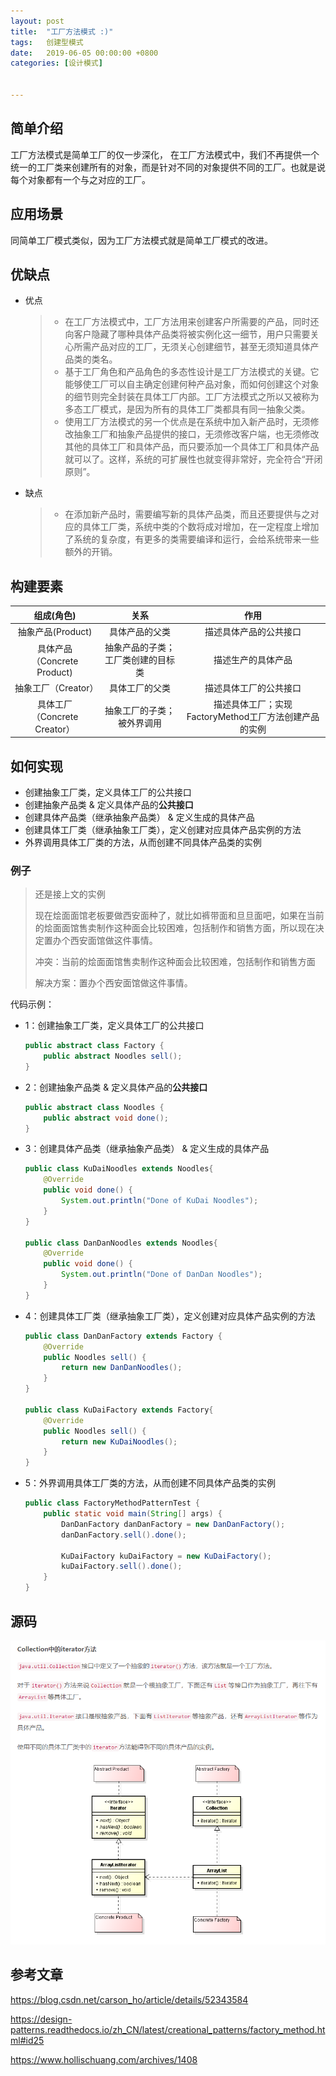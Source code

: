 ```yaml
---
layout: post
title:  "工厂方法模式 :)"
tags:   创建型模式
date:   2019-06-05 00:00:00 +0800
categories: [设计模式]


---
```


## 简单介绍

工厂方法模式是简单工厂的仅一步深化， 在工厂方法模式中，我们不再提供一个统一的工厂类来创建所有的对象，而是针对不同的对象提供不同的工厂。也就是说每个对象都有一个与之对应的工厂。

## 应用场景

同简单工厂模式类似，因为工厂方法模式就是简单工厂模式的改进。

## 优缺点

- 优点

  >- 在工厂方法模式中，工厂方法用来创建客户所需要的产品，同时还向客户隐藏了哪种具体产品类将被实例化这一细节，用户只需要关心所需产品对应的工厂，无须关心创建细节，甚至无须知道具体产品类的类名。
  >- 基于工厂角色和产品角色的多态性设计是工厂方法模式的关键。它能够使工厂可以自主确定创建何种产品对象，而如何创建这个对象的细节则完全封装在具体工厂内部。工厂方法模式之所以又被称为多态工厂模式，是因为所有的具体工厂类都具有同一抽象父类。
  >- 使用工厂方法模式的另一个优点是在系统中加入新产品时，无须修改抽象工厂和抽象产品提供的接口，无须修改客户端，也无须修改其他的具体工厂和具体产品，而只要添加一个具体工厂和具体产品就可以了。这样，系统的可扩展性也就变得非常好，完全符合“开闭原则”。

- 缺点

  >- 在添加新产品时，需要编写新的具体产品类，而且还要提供与之对应的具体工厂类，系统中类的个数将成对增加，在一定程度上增加了系统的复杂度，有更多的类需要编译和运行，会给系统带来一些额外的开销。

## 构建要素

|          组成(角色)          |                关系                |                         作用                          |
| :--------------------------: | :--------------------------------: | :---------------------------------------------------: |
|      抽象产品(Product)       |           具体产品的父类           |                描述具体产品的公共接口                 |
| 具体产品（Concrete Product)  | 抽象产品的子类；工厂类创建的目标类 |                  描述生产的具体产品                   |
|     抽象工厂（Creator）      |           具体工厂的父类           |                描述具体工厂的公共接口                 |
| 具体工厂（Concrete Creator） |     抽象工厂的子类；被外界调用     | 描述具体工厂；实现FactoryMethod工厂方法创建产品的实例 |

## 如何实现

- 创建抽象工厂类，定义具体工厂的公共接口
- 创建抽象产品类 & 定义具体产品的**公共接口**
- 创建具体产品类（继承抽象产品类） & 定义生成的具体产品
- 创建具体工厂类（继承抽象工厂类），定义创建对应具体产品实例的方法
- 外界调用具体工厂类的方法，从而创建不同具体产品类的实例

### 例子

> 还是接上文的实例
>
> 现在烩面面馆老板要做西安面种了，就比如裤带面和旦旦面吧，如果在当前的烩面面馆售卖制作这种面会比较困难，包括制作和销售方面，所以现在决定置办个西安面馆做这件事情。
>
> 冲突：当前的烩面面馆售卖制作这种面会比较困难，包括制作和销售方面
>
> 解决方案：置办个西安面馆做这件事情。

代码示例：

- 1：创建抽象工厂类，定义具体工厂的公共接口

  ```java
  public abstract class Factory {
      public abstract Noodles sell();
  }
  ```

- 2：创建抽象产品类 & 定义具体产品的**公共接口**

  ```java
  public abstract class Noodles {
      public abstract void done();
  }
  ```

- 3：创建具体产品类（继承抽象产品类） & 定义生成的具体产品

  ```java
  public class KuDaiNoodles extends Noodles{
      @Override
      public void done() {
          System.out.println("Done of KuDai Noodles");
      }
  }
  
  public class DanDanNoodles extends Noodles{
      @Override
      public void done() {
          System.out.println("Done of DanDan Noodles");
      }
  }
  ```

- 4：创建具体工厂类（继承抽象工厂类），定义创建对应具体产品实例的方法

  ```java
  public class DanDanFactory extends Factory {
      @Override
      public Noodles sell() {
          return new DanDanNoodles();
      }
  }
  
  public class KuDaiFactory extends Factory{
      @Override
      public Noodles sell() {
          return new KuDaiNoodles();
      }
  }
  ```

- 5：外界调用具体工厂类的方法，从而创建不同具体产品类的实例

  ```java
  public class FactoryMethodPatternTest {
      public static void main(String[] args) {
          DanDanFactory danDanFactory = new DanDanFactory();
          danDanFactory.sell().done();
  
          KuDaiFactory kuDaiFactory = new KuDaiFactory();
          kuDaiFactory.sell().done();
      }
  }
  ```




## 源码

![image-20210323101908035](https://raw.githubusercontent.com/ARP2019/ImageUpload/master/img/2021-03-16/image-20210323101908035.png)

## 参考文章

https://blog.csdn.net/carson_ho/article/details/52343584

https://design-patterns.readthedocs.io/zh_CN/latest/creational_patterns/factory_method.html#id25

https://www.hollischuang.com/archives/1408